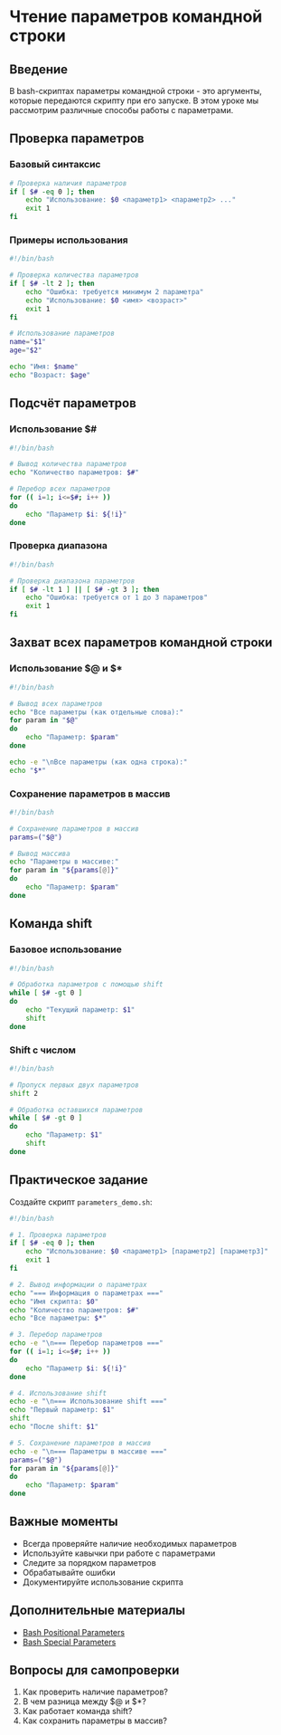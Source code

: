 # Чтение параметров командной строки

## Введение

В bash-скриптах параметры командной строки - это аргументы, которые передаются скрипту при его запуске. В этом уроке мы рассмотрим различные способы работы с параметрами.

## Проверка параметров

### Базовый синтаксис

```bash
# Проверка наличия параметров
if [ $# -eq 0 ]; then
    echo "Использование: $0 <параметр1> <параметр2> ..."
    exit 1
fi
```

### Примеры использования

```bash
#!/bin/bash

# Проверка количества параметров
if [ $# -lt 2 ]; then
    echo "Ошибка: требуется минимум 2 параметра"
    echo "Использование: $0 <имя> <возраст>"
    exit 1
fi

# Использование параметров
name="$1"
age="$2"

echo "Имя: $name"
echo "Возраст: $age"
```

## Подсчёт параметров

### Использование $#

```bash
#!/bin/bash

# Вывод количества параметров
echo "Количество параметров: $#"

# Перебор всех параметров
for (( i=1; i<=$#; i++ ))
do
    echo "Параметр $i: ${!i}"
done
```

### Проверка диапазона

```bash
#!/bin/bash

# Проверка диапазона параметров
if [ $# -lt 1 ] || [ $# -gt 3 ]; then
    echo "Ошибка: требуется от 1 до 3 параметров"
    exit 1
fi
```

## Захват всех параметров командной строки

### Использование $@ и $*

```bash
#!/bin/bash

# Вывод всех параметров
echo "Все параметры (как отдельные слова):"
for param in "$@"
do
    echo "Параметр: $param"
done

echo -e "\nВсе параметры (как одна строка):"
echo "$*"
```

### Сохранение параметров в массив

```bash
#!/bin/bash

# Сохранение параметров в массив
params=("$@")

# Вывод массива
echo "Параметры в массиве:"
for param in "${params[@]}"
do
    echo "Параметр: $param"
done
```

## Команда shift

### Базовое использование

```bash
#!/bin/bash

# Обработка параметров с помощью shift
while [ $# -gt 0 ]
do
    echo "Текущий параметр: $1"
    shift
done
```

### Shift с числом

```bash
#!/bin/bash

# Пропуск первых двух параметров
shift 2

# Обработка оставшихся параметров
while [ $# -gt 0 ]
do
    echo "Параметр: $1"
    shift
done
```

## Практическое задание

Создайте скрипт `parameters_demo.sh`:

```bash
#!/bin/bash

# 1. Проверка параметров
if [ $# -eq 0 ]; then
    echo "Использование: $0 <параметр1> [параметр2] [параметр3]"
    exit 1
fi

# 2. Вывод информации о параметрах
echo "=== Информация о параметрах ==="
echo "Имя скрипта: $0"
echo "Количество параметров: $#"
echo "Все параметры: $*"

# 3. Перебор параметров
echo -e "\n=== Перебор параметров ==="
for (( i=1; i<=$#; i++ ))
do
    echo "Параметр $i: ${!i}"
done

# 4. Использование shift
echo -e "\n=== Использование shift ==="
echo "Первый параметр: $1"
shift
echo "После shift: $1"

# 5. Сохранение параметров в массив
echo -e "\n=== Параметры в массиве ==="
params=("$@")
for param in "${params[@]}"
do
    echo "Параметр: $param"
done
```

## Важные моменты

- Всегда проверяйте наличие необходимых параметров
- Используйте кавычки при работе с параметрами
- Следите за порядком параметров
- Обрабатывайте ошибки
- Документируйте использование скрипта

## Дополнительные материалы

- [Bash Positional Parameters](https://www.gnu.org/software/bash/manual/bash.html#Positional-Parameters)
- [Bash Special Parameters](https://www.gnu.org/software/bash/manual/bash.html#Special-Parameters)

## Вопросы для самопроверки

1. Как проверить наличие параметров?
2. В чем разница между $@ и $*?
3. Как работает команда shift?
4. Как сохранить параметры в массив? 
